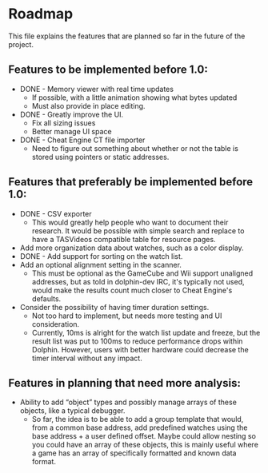 # Roadmap

This file explains the features that are planned so far in the future of the project.


## Features to be implemented before 1.0:

* DONE - Memory viewer with real time updates
	* If possible, with a little animation showing what bytes updated
	* Must also provide in place editing.
* DONE - Greatly improve the UI.
	* Fix all sizing issues
	* Better manage UI space
* DONE - Cheat Engine CT file importer
	* Need to figure out something about whether or not the table is stored using pointers or static addresses.


## Features that preferably be implemented before 1.0:

* DONE - CSV exporter
	* This would greatly help people who want to document their research. It would be possible with simple search and replace to have a TASVideos compatible table for resource pages.
* Add more organization data about watches, such as a color display.
* DONE - Add support for sorting on the watch list.
* Add an optional alignment setting in the scanner.
	* This must be optional as the GameCube and Wii support unaligned addresses, but as told in dolphin-dev IRC, it's typically not used, would make the results count much closer to Cheat Engine's defaults.
* Consider the possibility of having timer duration settings.
	* Not too hard to implement, but needs more testing and UI consideration.
	* Currently, 10ms is alright for the watch list update and freeze, but the result list was put to 100ms to reduce performance drops within Dolphin. However, users with better hardware could decrease the timer interval without any impact.



## Features in planning that need more analysis:

* Ability to add “object” types and possibly manage arrays of these objects, like a typical debugger.
	* So far, the idea is to be able to add a group template that would, from a common base address, add predefined watches using the base address + a user defined offset.  Maybe could allow nesting so you could have an array of these objects, this is mainly useful where a game has an array of specifically formatted and known data format.
